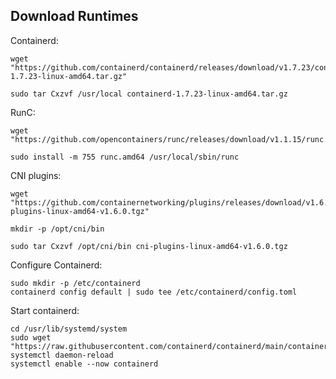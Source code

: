 ## Download Runtimes

Containerd:

	wget "https://github.com/containerd/containerd/releases/download/v1.7.23/containerd-1.7.23-linux-amd64.tar.gz"
	
	sudo tar Cxzvf /usr/local containerd-1.7.23-linux-amd64.tar.gz
RunC:

	wget "https://github.com/opencontainers/runc/releases/download/v1.1.15/runc.amd64"
	
	sudo install -m 755 runc.amd64 /usr/local/sbin/runc
CNI plugins:

	wget "https://github.com/containernetworking/plugins/releases/download/v1.6.0/cni-plugins-linux-amd64-v1.6.0.tgz"
	
	mkdir -p /opt/cni/bin
	
	sudo tar Cxzvf /opt/cni/bin cni-plugins-linux-amd64-v1.6.0.tgz

Configure Containerd:

	sudo mkdir -p /etc/containerd
	containerd config default | sudo tee /etc/containerd/config.toml

Start containerd:

	cd /usr/lib/systemd/system
	sudo wget "https://raw.githubusercontent.com/containerd/containerd/main/containerd.service"
	systemctl daemon-reload
	systemctl enable --now containerd
	
